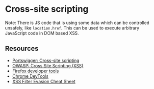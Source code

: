 # Cross-site scripting 

Note: There is JS code that is using some data which can be controlled unsafely, like `location.href`. This can be used to 
execute arbitrary JavaScript code in DOM based XSS.

## Resources

* [Portswigger: Cross-site scripting](https://portswigger.net/web-security/cross-site-scripting)
* [OWASP: Cross Site Scripting (XSS)](https://owasp.org/www-community/attacks/xss/)
* [Firefox developer tools](https://firefox-dev.tools/)
* [Chrome DevTools](https://developer.chrome.com/docs/devtools/)
* [XSS Filter Evasion Cheat Sheet](https://cheatsheetseries.owasp.org/cheatsheets/XSS_Filter_Evasion_Cheat_Sheet.html)

